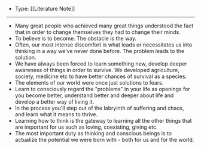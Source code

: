 
- Type: [[Literature Note]]

---

- Many great people who achieved many great things understood the fact that in order to change themselves they had to change their minds.
- To believe is to become. The obstacle is the way.
- Often, our most intense discomfort is what leads or necessitates us into thinking in a way we've never done before. The problem leads to the solution.
- We have always been forced to learn something new, develop deeper awareness of things in order to survive. We developed agriculture, society, medicine etc to have better chances of survival as a species.
- The elements of our world were once just solutions to fears.
- Learn to consciously regard the "problems" in your life as openings for you become better, understand better and deeper about life and develop a better way of living it.
- In the process you'll step out of the labryinth of suffering and chaos, and learn what it means to thrive.
- Learning how to think is the gateway to learning all the other things that are important for us such as loving, coexisting, giving etc.
- The most important duty as thinking and conscious beings is to actualize the potential we were born with - both for us and for the world.
